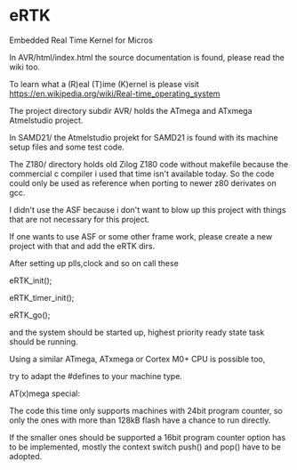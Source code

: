 # eRTK
Embedded Real Time Kernel for Micros

In AVR/html/index.html the source documentation is found, 
please read the wiki too.

To learn what a (R)eal (T)ime (K)ernel is please visit https://en.wikipedia.org/wiki/Real-time_operating_system

The project directory subdir AVR/ holds the ATmega and ATxmega Atmelstudio project.

In SAMD21/ the Atmelstudio projekt for SAMD21 is found with its machine setup files and some test code.

The Z180/ directory holds old Zilog Z180 code without makefile because the commercial c compiler i used that time isn't available today. 
So the code could only be used as reference when porting to newer z80 derivates on gcc.

I didn't use the ASF because i don't want to blow up this project with things that are not necessary for this project.

If one wants to use ASF or some other frame work, please create a new project with that and add the eRTK dirs.

After setting up plls,clock and so on call these

  eRTK_init();

  eRTK_timer_init();

  eRTK_go();

and the system should be started up, highest priority ready state task should be running.

Using a similar ATmega, ATxmega or Cortex M0+ CPU is possible too, 

try to adapt the #defines to your machine type.

AT(x)mega special: 

The code this time only supports machines with 24bit program counter, so only the ones with more than 128kB flash have a chance to run directly. 

If the smaller ones should be supported a 16bit program counter option has to be implemented, mostly the context switch push() and pop() have to be adopted.

